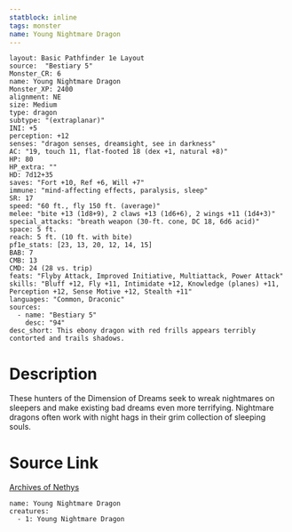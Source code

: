 ```yaml
---
statblock: inline
tags: monster
name: Young Nightmare Dragon
---
```

```statblock
layout: Basic Pathfinder 1e Layout
source:  "Bestiary 5"
Monster_CR: 6
name: Young Nightmare Dragon
Monster_XP: 2400
alignment: NE
size: Medium
type: dragon
subtype: "(extraplanar)"
INI: +5
perception: +12
senses: "dragon senses, dreamsight, see in darkness"
AC: "19, touch 11, flat-footed 18 (dex +1, natural +8)"
HP: 80
HP_extra: ""
HD: 7d12+35
saves: "Fort +10, Ref +6, Will +7"
immune: "mind-affecting effects, paralysis, sleep"
SR: 17
speed: "60 ft., fly 150 ft. (average)"
melee: "bite +13 (1d8+9), 2 claws +13 (1d6+6), 2 wings +11 (1d4+3)"
special_attacks: "breath weapon (30-ft. cone, DC 18, 6d6 acid)"
space: 5 ft.
reach: 5 ft. (10 ft. with bite)
pf1e_stats: [23, 13, 20, 12, 14, 15]
BAB: 7
CMB: 13
CMD: 24 (28 vs. trip)
feats: "Flyby Attack, Improved Initiative, Multiattack, Power Attack"
skills: "Bluff +12, Fly +11, Intimidate +12, Knowledge (planes) +11, Perception +12, Sense Motive +12, Stealth +11"
languages: "Common, Draconic"
sources:
  - name: "Bestiary 5"
    desc: "94"
desc_short: This ebony dragon with red frills appears terribly contorted and trails shadows.
```
# Description
These hunters of the Dimension of Dreams seek to wreak nightmares on sleepers and make existing bad dreams even more terrifying. Nightmare dragons often work with night hags in their grim collection of sleeping souls.
# Source Link
[Archives of Nethys](https://aonprd.com/MonsterDisplay.aspx?ItemName=Young%20Nightmare%20Dragon)
```encounter-table
name: Young Nightmare Dragon
creatures:
  - 1: Young Nightmare Dragon
```

